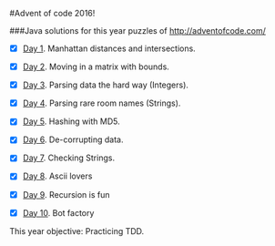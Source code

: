 #Advent of code 2016!

###Java solutions for this year puzzles of http://adventofcode.com/

- [X] [Day 1](https://github.com/JoseLlorensRipolles/AdventOfCode-Java/tree/master/AoC/src/Day1).   Manhattan distances and intersections.
- [X] [Day 2](https://github.com/JoseLlorensRipolles/AdventOfCode-Java/tree/master/AoC/src/Day2).   Moving in a matrix with bounds.
- [X] [Day 3](https://github.com/JoseLlorensRipolles/AdventOfCode-Java/tree/master/AoC/src/Day3).   Parsing data the hard way (Integers).
- [X] [Day 4](https://github.com/JoseLlorensRipolles/AdventOfCode-Java/tree/master/AoC/src/Day4).   Parsing rare room names (Strings).
- [X] [Day 5](https://github.com/JoseLlorensRipolles/AdventOfCode-Java/tree/master/AoC/src/day5).   Hashing with MD5.
- [X] [Day 6](https://github.com/JoseLlorensRipolles/AdventOfCode-Java/tree/master/AoC/src/day6).   De-corrupting data.
- [X] [Day 7](https://github.com/JoseLlorensRipolles/AdventOfCode-Java/tree/master/AoC/src/day7).   Checking Strings.
- [X] [Day 8](https://github.com/JoseLlorensRipolles/AdventOfCode-Java/tree/master/AoC/src/day8).   Ascii lovers
- [X] [Day 9](https://github.com/JoseLlorensRipolles/AdventOfCode-Java/tree/master/AoC/src/day9).   Recursion is fun
- [X] [Day 10](https://github.com/JoseLlorensRipolles/AdventOfCode-Java/tree/master/AoC/src/day10). Bot factory


This year objective: Practicing TDD.
